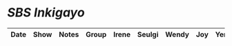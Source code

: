 # _SBS Inkigayo_

|  Date  | Show               | Notes                                          |                     Group                     | Irene | Seulgi | Wendy | Joy | Yeri |
|:------:|--------------------|------------------------------------------------|:---------------------------------------------:|:-----:|:------:|:-----:|:---:|:----:|
